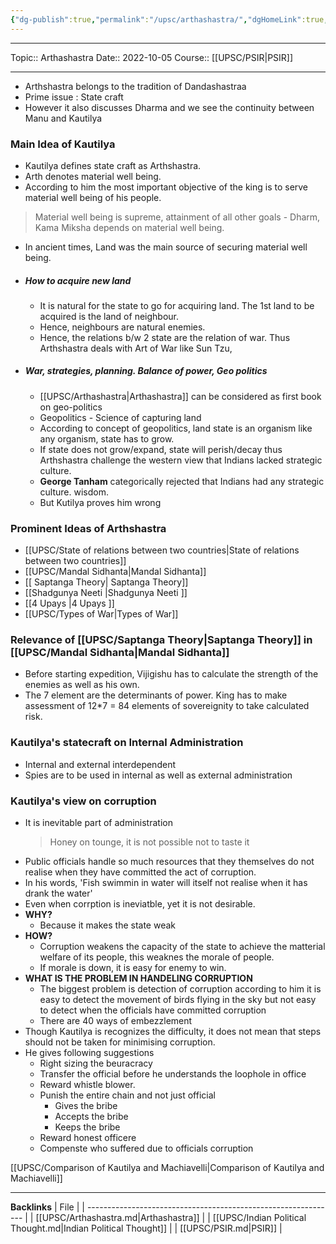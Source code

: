 ```yaml
---
{"dg-publish":true,"permalink":"/upsc/arthashastra/","dgHomeLink":true,"dgPassFrontmatter":false}
---
```


----
Topic:: Arthashastra
Date:: 2022-10-05
Course:: [[UPSC/PSIR|PSIR]] 

----

- Arthshastra belongs to the tradition of Dandashastraa 
- Prime issue : State craft 
- However it also discusses Dharma and we see the continuity between Manu and Kautilya

### Main Idea of Kautilya 
-  Kautilya defines state craft as Arthshastra. 
- Arth denotes material well being. 
- According to him the most important objective of the king is to serve material well being of his people. 
> Material well being is supreme, attainment of all other goals - Dharm, Kama Miksha depends on material well being. 
- In ancient times, Land was the main source of securing material well being. 

- ##### How to acquire new land 
	- It is natural for the state to go for acquiring land. The 1st land to be acquired is the land of neighbour. 
	- Hence, neighbours are natural enemies. 
	- Hence, the relations b/w 2 state are the relation of war. Thus Arthshastra deals with Art of War like Sun Tzu, 

- ##### War, strategies, planning. Balance of power, Geo politics
	- [[UPSC/Arthashastra|Arthashastra]] can be considered as first book on geo-politics
	- Geopolitics - Science of capturing land
	- According to concept of geopolitics, land state is an organism like any organism, state has to grow. 
	- If state does not grow/expand, state will perish/decay thus Arthshastra challenge the western view that Indians lacked strategic culture. 
	- **George Tanham** categorically rejected that Indians had any strategic culture. wisdom. 
	- But Kutilya proves him wrong

### Prominent Ideas of Arthshastra 
- [[UPSC/State of relations between two countries|State of relations between two countries]]
- [[UPSC/Mandal Sidhanta|Mandal Sidhanta]]
- [[ Saptanga Theory| Saptanga Theory]] 
- [[Shadgunya Neeti |Shadgunya Neeti ]]
- [[4 Upays |4 Upays ]]
- [[UPSC/Types of War|Types of War]]

 ### Relevance of [[UPSC/Saptanga Theory|Saptanga Theory]] in [[UPSC/Mandal Sidhanta|Mandal Sidhanta]] 
   - Before starting expedition, Vijigishu has to calculate the strength of the enemies as well as his own. 
   - The 7 element are the determinants of power. King has to make assessment of 12*7 = 84 elements of sovereignity to take calculated risk. 

### Kautilya's statecraft on Internal  Administration 
- Internal and external interdependent 
- Spies are to be used in internal as well as external administration 
   
### Kautilya's view on corruption
- It is inevitable part of administration 
  > Honey on tounge, it is not possible not to taste it
- Public officials handle so much resources that they themselves do not realise when they have committed the act of corruption. 
- In his words,  'Fish swimmin in water will itself not realise when it has drank the water'
- Even when corrption is ineviatble, yet it is not desirable.  
- **WHY?**
	- Because it makes the state weak
- **HOW?**
	- Corruption weakens the capacity of the state to achieve the matterial welfare of its people, this weaknes the morale of people. 
	- If morale is down, it is easy for enemy to win. 
- **WHAT IS THE PROBLEM IN HANDELING CORRUPTION**
	- The biggest problem is detection of corruption according to him it is easy to detect the movement of birds flying in the sky but not easy to detect when the officials have committed corruption
	- There are 40 ways of embezzlement 
- Though Kautilya is recognizes the difficulty, it does not mean that steps should not be taken for minimising corruption.
-  He gives following suggestions 
	- Right sizing the beuracracy 
	- Transfer the official before he understands the loophole in office
	- Reward whistle blower. 
	- Punish the entire chain and not just official 
		- Gives the bribe 
		- Accepts the bribe 
		- Keeps the bribe 
	- Reward honest officere
	- Compenste who suffered due to officials corruption

[[UPSC/Comparison of Kautilya and Machiavelli|Comparison of Kautilya and Machiavelli]]



---
**Backlinks**
| File                                                           |
| -------------------------------------------------------------- |
| [[UPSC/Arthashastra.md\|Arthashastra]]                         |
| [[UPSC/Indian Political Thought.md\|Indian Political Thought]] |
| [[UPSC/PSIR.md\|PSIR]]                                         |



